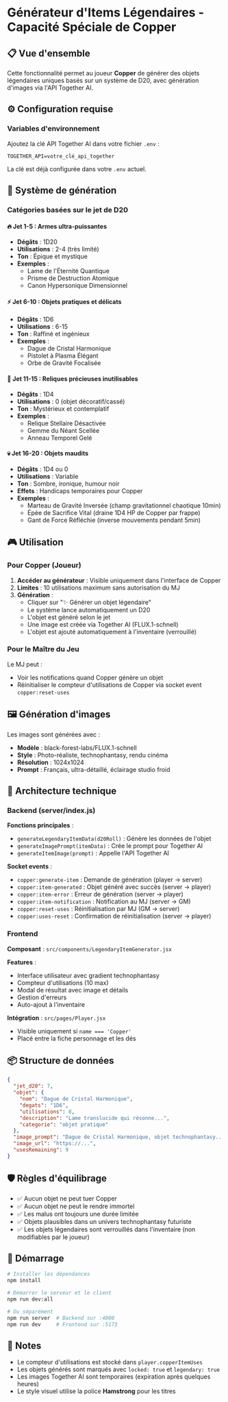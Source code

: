 # Générateur d'Items Légendaires - Capacité Spéciale de Copper

## 📋 Vue d'ensemble

Cette fonctionnalité permet au joueur **Copper** de générer des objets légendaires uniques basés sur un système de D20, avec génération d'images via l'API Together AI.

## ⚙️ Configuration requise

### Variables d'environnement

Ajoutez la clé API Together AI dans votre fichier `.env` :

```
TOGETHER_API=votre_clé_api_together
```

La clé est déjà configurée dans votre `.env` actuel.

## 🎲 Système de génération

### Catégories basées sur le jet de D20

#### 🔥 Jet 1-5 : Armes ultra-puissantes
- **Dégâts** : 1D20
- **Utilisations** : 2-4 (très limité)
- **Ton** : Épique et mystique
- **Exemples** :
  - Lame de l'Éternité Quantique
  - Prisme de Destruction Atomique
  - Canon Hypersonique Dimensionnel

#### ⚡ Jet 6-10 : Objets pratiques et délicats
- **Dégâts** : 1D6
- **Utilisations** : 6-15
- **Ton** : Raffiné et ingénieux
- **Exemples** :
  - Dague de Cristal Harmonique
  - Pistolet à Plasma Élégant
  - Orbe de Gravité Focalisée

#### 💎 Jet 11-15 : Reliques précieuses inutilisables
- **Dégâts** : 1D4
- **Utilisations** : 0 (objet décoratif/cassé)
- **Ton** : Mystérieux et contemplatif
- **Exemples** :
  - Relique Stellaire Désactivée
  - Gemme du Néant Scellée
  - Anneau Temporel Gelé

#### 💀 Jet 16-20 : Objets maudits
- **Dégâts** : 1D4 ou 0
- **Utilisations** : Variable
- **Ton** : Sombre, ironique, humour noir
- **Effets** : Handicaps temporaires pour Copper
- **Exemples** :
  - Marteau de Gravité Inversée (champ gravitationnel chaotique 10min)
  - Épée de Sacrifice Vital (draine 1D4 HP de Copper par frappe)
  - Gant de Force Réfléchie (inverse mouvements pendant 5min)

## 🎮 Utilisation

### Pour Copper (Joueur)

1. **Accéder au générateur** : Visible uniquement dans l'interface de Copper
2. **Limites** : 10 utilisations maximum sans autorisation du MJ
3. **Génération** :
   - Cliquer sur "✨ Générer un objet légendaire"
   - Le système lance automatiquement un D20
   - L'objet est généré selon le jet
   - Une image est créée via Together AI (FLUX.1-schnell)
   - L'objet est ajouté automatiquement à l'inventaire (verrouillé)

### Pour le Maître du Jeu

Le MJ peut :
- Voir les notifications quand Copper génère un objet
- Réinitialiser le compteur d'utilisations de Copper via socket event `copper:reset-uses`

## 🖼️ Génération d'images

Les images sont générées avec :
- **Modèle** : black-forest-labs/FLUX.1-schnell
- **Style** : Photo-réaliste, technophantasy, rendu cinéma
- **Résolution** : 1024x1024
- **Prompt** : Français, ultra-détaillé, éclairage studio froid

## 🔧 Architecture technique

### Backend (server/index.js)

**Fonctions principales** :
- `generateLegendaryItemData(d20Roll)` : Génère les données de l'objet
- `generateImagePrompt(itemData)` : Crée le prompt pour Together AI
- `generateItemImage(prompt)` : Appelle l'API Together AI

**Socket events** :
- `copper:generate-item` : Demande de génération (player → server)
- `copper:item-generated` : Objet généré avec succès (server → player)
- `copper:item-error` : Erreur de génération (server → player)
- `copper:item-notification` : Notification au MJ (server → GM)
- `copper:reset-uses` : Réinitialisation par MJ (GM → server)
- `copper:uses-reset` : Confirmation de réinitialisation (server → player)

### Frontend

**Composant** : `src/components/LegendaryItemGenerator.jsx`

**Features** :
- Interface utilisateur avec gradient technophantasy
- Compteur d'utilisations (10 max)
- Modal de résultat avec image et détails
- Gestion d'erreurs
- Auto-ajout à l'inventaire

**Intégration** : `src/pages/Player.jsx`
- Visible uniquement si `name === 'Copper'`
- Placé entre la fiche personnage et les dés

## 📦 Structure de données

```json
{
  "jet_d20": 7,
  "objet": {
    "nom": "Dague de Cristal Harmonique",
    "degats": "1D6",
    "utilisations": 8,
    "description": "Lame translucide qui résonne...",
    "categorie": "objet pratique"
  },
  "image_prompt": "Dague de Cristal Harmonique, objet technophantasy...",
  "image_url": "https://...",
  "usesRemaining": 9
}
```

## 🛡️ Règles d'équilibrage

- ✅ Aucun objet ne peut tuer Copper
- ✅ Aucun objet ne peut le rendre immortel
- ✅ Les malus ont toujours une durée limitée
- ✅ Objets plausibles dans un univers technophantasy futuriste
- ✅ Les objets légendaires sont verrouillés dans l'inventaire (non modifiables par le joueur)

## 🚀 Démarrage

```bash
# Installer les dépendances
npm install

# Démarrer le serveur et le client
npm run dev:all

# Ou séparément
npm run server  # Backend sur :4000
npm run dev     # Frontend sur :5173
```

## 📝 Notes

- Le compteur d'utilisations est stocké dans `player.copperItemUses`
- Les objets générés sont marqués avec `locked: true` et `legendary: true`
- Les images Together AI sont temporaires (expiration après quelques heures)
- Le style visuel utilise la police **Hamstrong** pour les titres
